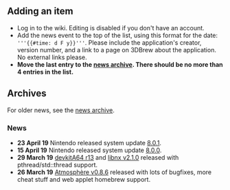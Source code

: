 <noinclude>

## Adding an item

  - Log in to the wiki. Editing is disabled if you don't have an
    account.
  - Add the news event to the top of the list, using this format for the
    date: `'''{{#time: d F y}}'''`. Please include the application's
    creator, version number, and a link to a page on 3DBrew about the
    application. No external links please.
  - **Move the last entry to the [news
    archive](:News%20Archive.md "wikilink"). There should be no more
    than 4 entries in the list.**

## Archives

For older news, see the [news archive](:News%20Archive.md "wikilink").

### News

</noinclude>

  - **23 April 19** Nintendo released system update
    [8.0.1](8.0.1.md "wikilink").
  - **15 April 19** Nintendo released system update
    [8.0.0](8.0.0.md "wikilink").
  - **29 March 19** [devkitA64
    r13](https://devkitpro.org/viewtopic.php?f=13&t=8891) and [libnx
    v2.1.0](https://github.com/switchbrew/libnx/releases/tag/v2.1.0)
    released with pthread/std::thread support.
  - **26 March 19** [Atmosphère
    v0.8.6](https://github.com/Atmosphere-NX/Atmosphere/releases/tag/0.8.6)
    released with lots of bugfixes, more cheat stuff and web applet
    homebrew support.
